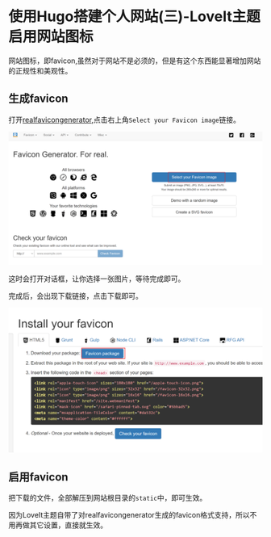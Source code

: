 # 使用Hugo搭建个人网站(三)-LoveIt主题启用网站图标


网站图标，即favicon,虽然对于网站不是必须的，但是有这个东西能显著增加网站的正规性和美观性。

## 生成favicon
打开[realfavicongenerator](https://realfavicongenerator.net/),点击右上角`Select your Favicon image`链接。

![](点击链接.png)  

这时会打开对话框，让你选择一张图片，等待完成即可。

完成后，会出现下载链接，点击下载即可。

![](点击下载.png)

## 启用favicon
把下载的文件，全部解压到网站根目录的`static`中，即可生效。

因为LoveIt主题自带了对realfavicongenerator生成的favicon格式支持，所以不用再做其它设置，直接就生效。

